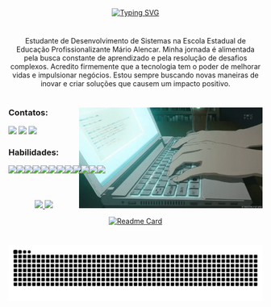 <div align="center">
  <a href="https://git.io/typing-svg">
    <img src="https://readme-typing-svg.demolab.com?font=Fira+Code&weight=600&size=22&pause=1000&color=054CA8&center=true&vCenter=true&random=false&width=524&lines=Olá!+Sou+João+Luiz+Borges+Morais" alt="Typing SVG">
  </a>
</div>

   #

   <p align="center">Estudante de Desenvolvimento de Sistemas na Escola Estadual de Educação Profissionalizante Mário Alencar. Minha jornada é alimentada pela busca constante de aprendizado e pela resolução de desafios complexos. Acredito firmemente que a tecnologia tem o poder de melhorar vidas e impulsionar negócios. Estou sempre buscando novas maneiras de inovar e criar soluções que causem um impacto positivo.
  
#
   <img align="right" alt="" height="200px" src="./src/animesher.com_code-computer-html-197855.gif">
<div style="min-width: 350px;">
  <h3 align="left">Contatos:</h3>
  
   <a href="https://www.instagram.com/joao_luiz_ou_algo_assim/" target="_blank"><img src="https://img.shields.io/badge/-Instagram-000?style=for-the-badge&logo=instagram&logoColor=054CA8&color:FFF" target="_blank"></a>
    <a href = "mailto:joaoluizborgesmorais@gmail.com"><img src="https://img.shields.io/badge/-Gmail-000?style=for-the-badge&logo=gmail&logoColor=054CA8&color:FFF" target="_blank"></a>
    <a href="https://www.linkedin.com/in/joão-luiz-borges-morais-242751268/" target="_blank"><img src="https://img.shields.io/badge/-LinkedIn-000?style=for-the-badge&logo=linkedin&logoColor=054CA8&color:FFF" target="_blank"></a> 
</div>  

  <h3 align="left">Habilidades:</h3>
  <div style="display: flex; align-items: center;">
  <img src="https://cdn.jsdelivr.net/gh/devicons/devicon@latest/icons/html5/html5-original-wordmark.svg" height="30"/> 
  <img src="https://cdn.jsdelivr.net/gh/devicons/devicon@latest/icons/css3/css3-original-wordmark.svg" height="30"/>
  <img src="https://cdn.jsdelivr.net/gh/devicons/devicon@latest/icons/javascript/javascript-original.svg" height="30"/>
  <img src="https://cdn.jsdelivr.net/gh/devicons/devicon@latest/icons/typescript/typescript-original.svg" height="30" />
    <img src="https://cdn.jsdelivr.net/gh/devicons/devicon@latest/icons/csharp/csharp-plain.svg" height="30"/>
    <img src="https://cdn.jsdelivr.net/gh/devicons/devicon@latest/icons/dotnetcore/dotnetcore-original.svg" height="30"/>
  <img src="https://cdn.jsdelivr.net/gh/devicons/devicon@latest/icons/angular/angular-original.svg" height="30"/>
  <img src="https://cdn.jsdelivr.net/gh/devicons/devicon@latest/icons/react/react-original.svg" height="30"/>
  <img src="https://cdn.jsdelivr.net/gh/devicons/devicon@latest/icons/git/git-original.svg" height="30"/>
  <img src="https://cdn.jsdelivr.net/gh/devicons/devicon@latest/icons/nodejs/nodejs-original.svg" height="30"/>
  <img src="https://cdn.jsdelivr.net/gh/devicons/devicon@latest/icons/docker/docker-original.svg" height="30"/>
  <img src="https://cdn.jsdelivr.net/gh/devicons/devicon@latest/icons/vscode/vscode-original.svg" height="30"/>            
</div>     

   #
</div>

<div style="text-align: center;" align="center">
   <a href="https://github.com/JLpensador">
  <img height="180em" src="https://github-readme-stats.vercel.app/api?username=JLpensador&show_icons=true&title_color=054CA8&hide=html,css&bg_color=000&text_color=8B8B8B&border_radius=3&border_color=56176&include_all_commits=true&count_private=true"/>
   <img height="180em" src="https://github-readme-stats.vercel.app/api/top-langs/?username=JLpensador&layout=compact&langs_count=6&title_color=054CA86&hide=html,css&bg_color=000&text_color=8B8B8B&border_radius=3&border_color=56176"/>
     
[![Readme Card](https://github-readme-stats.vercel.app/api/pin/?username=JLpensador&repo=Portfolio&title_color=054CA8&hide=html,css&bg_color=000&text_color=8B8B8B&border_radius=3&border_color=56176)](https://portifolio-nu-ashy.vercel.app/home)
</div>
      
   #
<picture align="center">
  <source media="(prefers-color-scheme: dark)" srcset="https://raw.githubusercontent.com/JLpensador/JLpensador/output/github-contribution-grid-snake-dark.svg">
  <source media="(prefers-color-scheme: light)" srcset="https://raw.githubusercontent.com/JLpensador/JLpensador/output/github-contribution-grid-snake-dark.svg">
  <img align="center" alt="github contribution grid snake animation" src="https://raw.githubusercontent.com/JLpensador/JLpensador/output/github-contribution-grid-snake.svg">
</picture>
